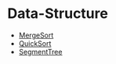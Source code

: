 # Data-Structure  
- [MergeSort](https://github.com/lktgt15/Data-Structure/blob/master/MergeSort.cpp)  
- [QuickSort](https://github.com/lktgt15/Data-Structure/blob/master/QuickSort.cpp)  
- [SegmentTree](https://github.com/lktgt15/Data-Structure/blob/master/SegmentTree.cpp)  
